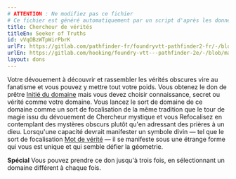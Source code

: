 ```yaml
---
# ATTENTION : Ne modifiez pas ce fichier
# Ce fichier est généré automatiquement par un script d'après les données du module Foundry VTT officiel et de sa traduction
title: Chercheur de vérités
titleEn: Seeker of Truths
id: vVqOBzWTpWirPbrK
urlFr: https://gitlab.com/pathfinder-fr/foundryvtt-pathfinder2-fr/-/blob/master/data/feats/vVqOBzWTpWirPbrK.htm
urlEn: https://gitlab.com/hooking/foundry-vtt---pathfinder-2e/-/blob/master/packs/data/feats.db/seeker-of-truths.json
layout: dons
---
```

Votre dévouement à découvrir et rassembler les vérités obscures vire au fanatisme et vous pouvez y mettre tout votre poids. Vous obtenez le don de prêtre [Initié du domaine](initié-du-domaine.html) mais vous devez choisir connaissance, secret ou vérité comme votre domaine. Vous lancez le sort de domaine de ce domaine comme un sort de focalisation de la même tradition que le tour de magie issu du dévouement de Chercheur mystique et vous Refocalisez en contemplant des mystères obscurs plutôt qu'en adressant des prières à un dieu. Lorsqu'une capacité devrait manifester un symbole divin — tel que le sort de focalisation [Mot de vérité](../sorts/mot-de-vérité.html) — il se manifeste sous une étrange forme qui vous est unique et qui semble défier la géometrie.

**Spécial** Vous pouvez prendre ce don jusqu'à trois fois, en sélectionnant un domaine différent à chaque fois.
